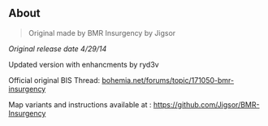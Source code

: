 ## About

> Original made by BMR Insurgency by Jigsor

_Original release date 4/29/14_

Updated version with enhancments by ryd3v

Official original BIS Thread: [bohemia.net/forums/topic/171050-bmr-insurgency](https://forums.bohemia.net/forums/topic/171050-bmr-insurgency/)

Map variants and instructions available at : https://github.com/Jigsor/BMR-Insurgency
